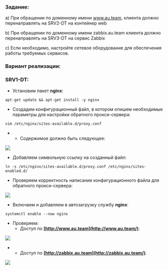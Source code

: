 ### Задание:

a) При обращении по доменному имени www.au.team, клиента должно перенаправлять на SRV2-DT на контейнер web

b) При обращении по доменному имени zabbix.au.team клиента должно перенаправлять на SRV3-DT на сервис Zabbix

c) Если необходимо, настройте сетевое оборудование для обеспечения работы требуемых сервисов.

### Вариант реализации:

### SRV1-DT:

- Установим пакет **nginx**:

```
apt-get update && apt-get install -y nginx
```

- Создадим конфигурационный файл, в котором опишем необходимые параметры для настройки обратного прокси-сервера:

```
vim /etc/nginx/sites-available.d/proxy.conf
```

- - Содержимое должно быть следующее:

![](https://sysahelper.ru/pluginfile.php/846/mod_page/content/3/image%20%283%29.png)

- Добавляем символьную ссылку на созданный файл:

```
ln -s /etc/nginx/sites-available.d/proxy.conf /etc/nginx/sites-enabled.d/
```

- Проверяем корректность написания конфигурационного файла для обратного прокси-сервера:

![](https://sysahelper.ru/pluginfile.php/846/mod_page/content/3/image%20%281%29.png)

- Включаем и добавляем в автозагрузку службу **nginx**:

```
systemctl enable --now nginx
```

- Проверяем:
    - Доступ по **[http://www.au.team](http://www.au.team/)**:

![](https://sysahelper.ru/pluginfile.php/846/mod_page/content/3/image%20%282%29.png)

- - Доступ по **[http://zabbix.au.team](http://zabbix.au.team/)**:

![](https://sysahelper.ru/pluginfile.php/846/mod_page/content/3/image%20%284%29.png)